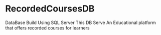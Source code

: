 # RecordedCoursesDB
DataBase Build Using SQL Server This DB Serve An Educational platform that offers recorded courses for learners
